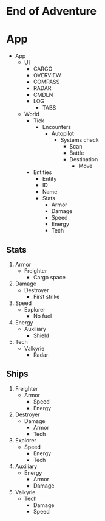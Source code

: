 # End of Adventure


# App

- App
  - UI
    - CARGO
    - OVERVIEW
    - COMPASS
    - RADAR
    - CMDLN
    - LOG
      - TABS
  - World
    - Tick
      - Encounters
        - Autopilot
          - Systems check
            - Scan
             - Battle
            - Destination
              - Move
    - Entities
      -  Entity
        - ID
        - Name
        - Stats
          - Armor
          - Damage
          - Speed
          - Energy
          - Tech



## Stats

1. Armor
   - Freighter
     - Cargo space
2. Damage
   - Destroyer
     - First strike
3. Speed
   - Explorer
     - No fuel
4. Energy
   - Auxiliary
     - Shield
5. Tech
   - Valkyrie
     - Radar




## Ships

1. Freighter
   - Armor
     - Speed
     - Energy
2. Destroyer
   - Damage
     - Armor
     - Tech
3. Explorer
   - Speed
     - Energy
     - Tech
4. Auxiliary
   - Energy
     - Armor
     - Damage
5. Valkyrie
   - Tech
     - Damage
     - Speed
